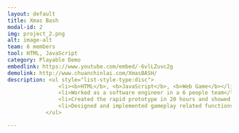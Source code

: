 ```yaml
---
layout: default
title: Xmas Bash
modal-id: 2
img: project_2.png
alt: image-alt
team: 6 members
tool: HTML, JavaScript
category: Playable Demo
embedlink: https://www.youtube.com/embed/-6vlLZuvc2g
demolink: http://www.chuanchinlai.com/XmasBASH/
description: <ul style="list-style-type:disc"> 
                <li><b>HTML</b>, <b>JavaScript</b>, <b>Web Game</b></li>
                <li>Worked as a software engineer in a 6 people team</li>
                <li>Created the rapid prototype in 20 hours and showed the team’s concept of gameplay features</li>
                <li>Designed and implemented gameplay related functions based on the team’s plan and requirements</li>
            </ul>

---
```

